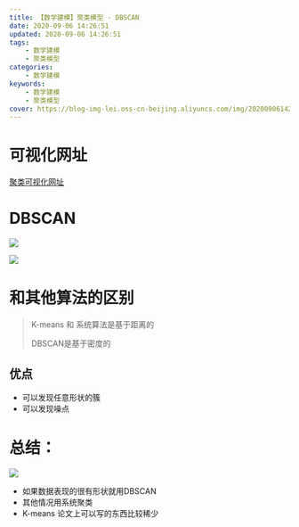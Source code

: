 ```yaml
---
title: 【数学建模】聚类模型 - DBSCAN
date: 2020-09-06 14:26:51
updated: 2020-09-06 14:26:51
tags:
    - 数学建模
    - 聚类模型
categories:
    - 数学建模
keywords:
    - 数学建模
    - 聚类模型
cover: https://blog-img-lei.oss-cn-beijing.aliyuncs.com/img/20200906142746.png
---
```

# 可视化网址

[聚类可视化网址](https://www.naftaliharris.com/blog/visualizing)

# DBSCAN

![](https://blog-img-lei.oss-cn-beijing.aliyuncs.com/img/image-20200906140717337.png)

![](https://blog-img-lei.oss-cn-beijing.aliyuncs.com/img/image-20200906141324719.png)

# 和其他算法的区别

> K-means 和 系统算法是基于距离的
>
> DBSCAN是基于密度的

## 优点

+ 可以发现任意形状的簇
+ 可以发现噪点

# 总结：

![](https://blog-img-lei.oss-cn-beijing.aliyuncs.com/img/image-20200906142303750.png)

+ 如果数据表现的很有形状就用DBSCAN
+ 其他情况用系统聚类
+ K-means 论文上可以写的东西比较稀少